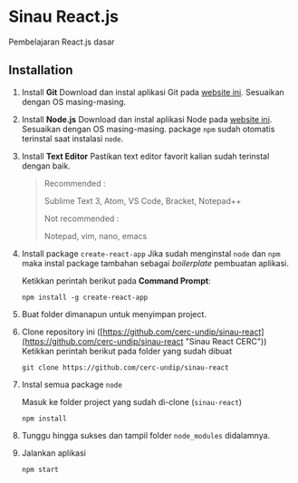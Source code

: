 # Sinau React.js
Pembelajaran React.js dasar

## Installation
1. Install **Git**
   Download dan instal aplikasi Git pada [website ini](https://git-scm.com/downloads "Download Git"). Sesuaikan dengan OS masing-masing.
2. Install **Node.js**
   Download dan instal aplikasi Node pada [website ini](https://nodejs.org/en/download/ "Download Node"). Sesuaikan dengan OS masing-masing. package `npm` sudah otomatis terinstal saat instalasi `node`.
3. Install **Text Editor**
   Pastikan text editor favorit kalian sudah terinstal dengan baik.
   > Recommended :
   >
   > Sublime Text 3, Atom, VS Code, Bracket, Notepad++
   >
   > Not recommended :
   >
   > Notepad, vim, nano, emacs
4. Install package `create-react-app`
   Jika sudah menginstal `node` dan `npm` maka instal package tambahan sebagai *boilerplate* pembuatan aplikasi.
   
   Ketikkan perintah berikut pada **Command Prompt**:
   ```
   npm install -g create-react-app
   ```
5. Buat folder dimanapun untuk menyimpan project.
6. Clone repository ini ([https://github.com/cerc-undip/sinau-react](https://github.com/cerc-undip/sinau-react "Sinau React CERC"))
   Ketikkan perintah berikut pada folder yang sudah dibuat
   ```
   git clone https://github.com/cerc-undip/sinau-react
   ```
7. Instal semua package `node`
   
   Masuk ke folder project yang sudah di-clone (`sinau-react`)
   ```
   npm install
   ```
8. Tunggu hingga sukses dan tampil folder `node_modules` didalamnya.
9. Jalankan aplikasi
   ```
   npm start
   ```